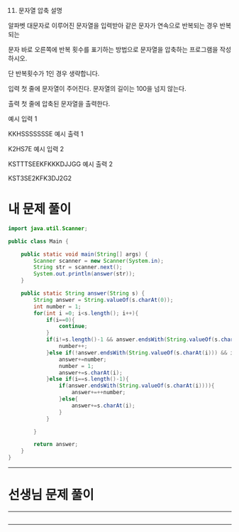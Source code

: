 11. 문자열 압축
설명

알파벳 대문자로 이루어진 문자열을 입력받아 같은 문자가 연속으로 반복되는 경우 반복되는

문자 바로 오른쪽에 반복 횟수를 표기하는 방법으로 문자열을 압축하는 프로그램을 작성하시오.

단 반복횟수가 1인 경우 생략합니다.


입력
첫 줄에 문자열이 주어진다. 문자열의 길이는 100을 넘지 않는다.


출력
첫 줄에 압축된 문자열을 출력한다.

예시 입력 1 

KKHSSSSSSSE
예시 출력 1

K2HS7E
예시 입력 2 

KSTTTSEEKFKKKDJJGG
예시 출력 2

KST3SE2KFK3DJ2G2


# 내 문제 풀이
```java
import java.util.Scanner;

public class Main {

    public static void main(String[] args) {
        Scanner scanner = new Scanner(System.in);
        String str = scanner.next();
        System.out.println(answer(str));
    }

    public static String answer(String s) {
        String answer = String.valueOf(s.charAt(0));
        int number = 1;
        for(int i =0; i<s.length(); i++){
            if(i==0){
                continue;
            }
            if(i!=s.length()-1 && answer.endsWith(String.valueOf(s.charAt(i)))){
                number++;
            }else if(!answer.endsWith(String.valueOf(s.charAt(i))) && i!=s.length()-1){
                answer+=number;
                number = 1;
                answer+=s.charAt(i);
            }else if(i==s.length()-1){
                if(answer.endsWith(String.valueOf(s.charAt(i)))){
                    answer+=++number;
                }else{
                    answer+=s.charAt(i);
                }
            }

        }

        return answer;
    }
}
```
---
# 선생님 문제 풀이
--- 
```java

```
---